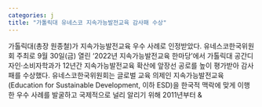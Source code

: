 ```yaml
---
categories: j
title: "가톨릭대 유네스코 지속가능발전교육 감사패 수상"
---
```

가톨릭대(총장 원종철)가 지속가능발전교육 우수 사례로 인정받았다. 유네스코한국위원회 주최로 9월 30일(금) 열린 &lsquo;2022년 지속가능발전교육 한마당&rsquo;에서 가톨릭대 공간디자인&middot;소비자학과가 12년간 지속가능발전교육 확산에 앞장선 공로를 높이 평가받아 감사패를 수상했다. 유네스코한국위원회는 글로벌 교육 의제인 지속가능발전교육(Education for Sustainable Development, 이하 ESD)을 한국적 맥락에 맞게 이행한 우수 사례를 발굴하고 국제적으로 널리 알리기 위해 2011년부터 &